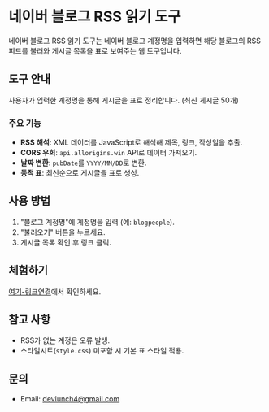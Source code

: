 # 네이버 블로그 RSS 읽기 도구

네이버 블로그 RSS 읽기 도구는 네이버 블로그 계정명을 입력하면 해당 블로그의 RSS 피드를 불러와 게시글 목록을 표로 보여주는 웹 도구입니다.

## 도구 안내
사용자가 입력한 계정명을 통해 게시글을 표로 정리합니다. (최신 게시글 50개)

### 주요 기능
- **RSS 해석**: XML 데이터를 JavaScript로 해석해 제목, 링크, 작성일을 추출.
- **CORS 우회**: `api.allorigins.win` API로 데이터 가져오기.
- **날짜 변환**: `pubDate`를 `YYYY/MM/DD`로 변환.
- **동적 표**: 최신순으로 게시글을 표로 생성.

## 사용 방법
1. "블로그 계정명"에 계정명을 입력 (예: `blogpeople`).
2. "불러오기" 버튼을 누르세요.
3. 게시글 목록 확인 후 링크 클릭.

## 체험하기
[여기-링크연결](https://devlunch4.github.io/naver-blog-rss-scraper/)에서 확인하세요.  


## 참고 사항
- RSS가 없는 계정은 오류 발생.
- 스타일시트(`style.css`) 미포함 시 기본 표 스타일 적용.


## 문의
- Email: devlunch4@gmail.com
